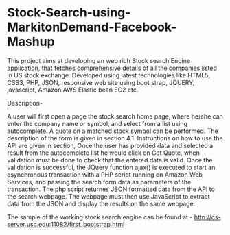 # Stock-Search-using-MarkitonDemand-Facebook-Mashup
This project aims at developing an web rich Stock search Engine application, that fetches comprehensive details of all the companies listed in US stock exchange. Developed using latest technologies like HTML5, CSS3, PHP, JSON, responsive web site using boot strap, JQUERY, javascript, Amazon AWS Elastic bean EC2 etc.

Description- 

A user will first open a page the stock search home page, where he/she can enter the company name or symbol, and select from a list using autocomplete. A quote on a matched stock symbol can be performed. The description of the form is given in section 4.1. Instructions on how to use the API are given in section, Once the user has provided data and selected a result from the autocomplete list he would  click on Get Quote, when validation must be done to check that the entered data is valid. 
Once the validation is successful, the JQuery function ajax() is executed to start an asynchronous transaction with a PHP script  running on Amazon Web Services, and passing the search form data as parameters of the transaction. The php script returnes JSON formatted data from the API to the search webpage. The webpage must then use JavaScript to extract data from the JSON and display the results on the same webpage.

The sample of the working stock search engine can be found at - http://cs-server.usc.edu:11082/first_bootstrap.html
